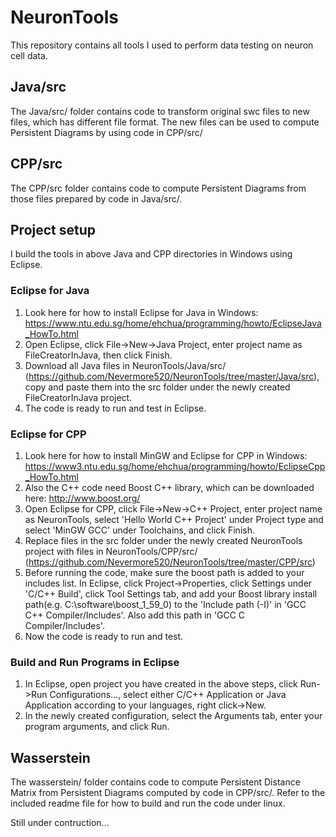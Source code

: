 # NeuronTools

This repository contains all tools I used to perform data testing on neuron cell data.

## Java/src
The Java/src/ folder contains code to transform original swc files to new files, which has different file format. The new files can be used to compute Persistent Diagrams by using code in CPP/src/

## CPP/src
The CPP/src folder contains code to compute Persistent Diagrams from those files prepared by code in Java/src/.

## Project setup
I build the tools in above Java and CPP directories in Windows using Eclipse.

### Eclipse for Java
1. Look here for how to install Eclipse for Java in Windows: https://www.ntu.edu.sg/home/ehchua/programming/howto/EclipseJava_HowTo.html
2. Open Eclipse, click File->New->Java Project, enter project name as FileCreatorInJava, then click Finish. 
3. Download all Java files in NeuronTools/Java/src/ (https://github.com/Nevermore520/NeuronTools/tree/master/Java/src), copy and paste them into the src folder under the newly created FileCreatorInJava project.
4. The code is ready to run and test in Eclipse.

### Eclipse for CPP
1. Look here for how to install MinGW and Eclipse for CPP in Windows: https://www3.ntu.edu.sg/home/ehchua/programming/howto/EclipseCpp_HowTo.html
2. Also the C++ code need Boost C++ library, which can be downloaded here: http://www.boost.org/
3. Open Eclipse for CPP, click File->New->C++ Project, enter project name as NeuronTools, select 'Hello World C++ Project' under Project type and select 'MinGW GCC' under Toolchains, and click Finish.
4. Replace files in the src folder under the newly created NeuronTools project with files in NeuronTools/CPP/src/ (https://github.com/Nevermore520/NeuronTools/tree/master/CPP/src)
5. Before running the code, make sure the boost path is added to your includes list. In Eclipse, click Project->Properties, click Settings under 'C/C++ Build', click Tool Settings tab, and add your Boost library install path(e.g. C:\software\boost_1_59_0) to the 'Include path (-I)' in 'GCC C++ Compiler/Includes'. Also add this path in 'GCC C Compiler/Includes'.
6. Now the code is ready to run and test.

### Build and Run Programs in Eclipse
1. In Eclipse, open project you have created in the above steps, click Run->Run Configurations..., select either C/C++ Application or Java Application according to your languages, right click->New. 
2. In the newly created configuration, select the Arguments tab, enter your program arguments, and click Run.

## Wasserstein
The wasserstein/ folder contains code to compute Persistent Distance Matrix from Persistent Diagrams computed by code in CPP/src/.
Refer to the included readme file for how to build and run the code under linux.

Still under contruction...

